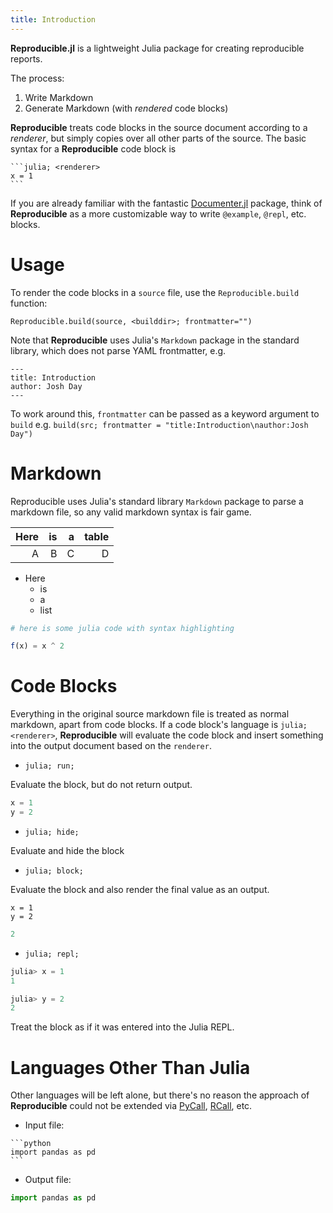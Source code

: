 ```yaml
---
title: Introduction
---
```


**Reproducible.jl** is a lightweight Julia package for creating reproducible reports.

The process:

1. Write Markdown
2. Generate Markdown (with *rendered* code blocks)

**Reproducible** treats code blocks in the source document according to a *renderer*, but simply copies over all other parts of the source. The basic syntax for a **Reproducible** code block is

````
```julia; <renderer>
x = 1
```
````

If you are already familiar with the fantastic [Documenter.jl](https://github.com/JuliaDocs/Documenter.jl)  package, think of **Reproducible** as a more customizable way to write `@example`, `@repl`, etc. blocks.

# Usage

To render the code blocks in a `source` file, use the `Reproducible.build` function:

`Reproducible.build(source, <builddir>; frontmatter="")`

Note that **Reproducible** uses Julia's `Markdown` package in the standard library, which does not parse YAML frontmatter, e.g.

```
---
title: Introduction
author: Josh Day
---
```

To work around this, `frontmatter` can be passed as a keyword argument to `build` e.g. `build(src; frontmatter = "title:Introduction\nauthor:Josh Day")`

# Markdown

Reproducible uses Julia's standard library `Markdown` package to parse a markdown file, so any  valid markdown syntax is fair game.

| Here |  is |   a | table |
| ----:| ---:| ---:| -----:|
|    A |   B |   C |     D |

* Here
  * is
  * a
  * list

```julia
# here is some julia code with syntax highlighting

f(x) = x ^ 2
```

# Code Blocks

Everything in the original source markdown file is treated as normal markdown, apart from  code blocks.  If a code block's language is `julia; <renderer>`, **Reproducible** will  evaluate the code block and insert something into the output document based on the `renderer`.

* `julia; run;`

Evaluate the block, but do not return output.

```julia
x = 1 
y = 2
```

* `julia; hide;`

Evaluate and hide the block



* `julia; block;`

Evaluate the block and also render the final value as an output.

```
x = 1 
y = 2
```

```julia
2
```

* `julia; repl;`

```julia
julia> x = 1
1

julia> y = 2
2
```

Treat the block as if it was entered into the Julia REPL.

# Languages Other Than Julia

Other languages will be left alone, but there's no reason the approach of **Reproducible** could not be extended via [PyCall](https://github.com/JuliaPy/PyCall.jl),  [RCall](https://github.com/JuliaInterop/RCall.jl), etc.

* Input file:

````
```python
import pandas as pd
```
````

* Output file:

```python
import pandas as pd
```

